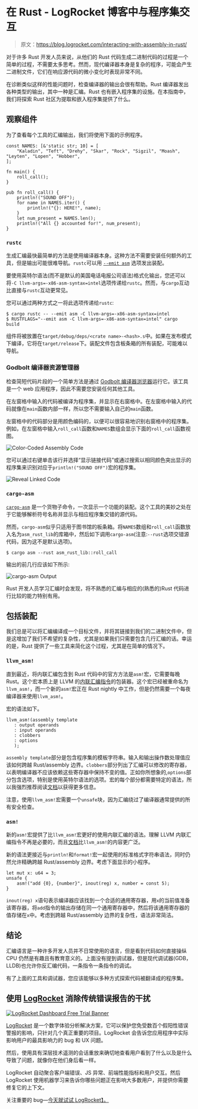 # 在 Rust - LogRocket 博客中与程序集交互

> 原文：<https://blog.logrocket.com/interacting-with-assembly-in-rust/>

对于许多 Rust 开发人员来说，从他们的 Rust 代码生成二进制代码的过程是一个简单的过程，不需要太多思考。然而，现代编译器本身是复杂的程序，可能会产生二进制文件，它们在响应源代码的微小变化时表现非常不同。

在诊断类似这样的性能问题时，检查编译器的输出会很有帮助。Rust 编译器发出各种类型的输出，其中一种是汇编。Rust 也有嵌入程序集的设施。在本指南中，我们将探索 Rust 社区为提取和嵌入程序集提供了什么。

## 观察组件

为了查看每个工具的汇编输出，我们将使用下面的示例程序。

```
const NAMES: [&'static str; 10] = [
    "Kaladin", "Teft", "Drehy", "Skar", "Rock", "Sigzil", "Moash", "Leyten", "Lopen", "Hobber",
];

fn main() {
    roll_call();
}

pub fn roll_call() {
    println!("SOUND OFF");
    for name in NAMES.iter() {
        println!("{}: HERE!", name);
    }
    let num_present = NAMES.len();
    println!("All {} accounted for!", num_present);
}

```

### `rustc`

生成汇编最快最简单的方法是使用编译器本身。这种方法不需要安装任何额外的工具，但是输出可能很难导航。`rustc`可以用 [`--emit asm`](https://doc.rust-lang.org/rustc/command-line-arguments.html#--emit-specifies-the-types-of-output-files-to-generate) 选项发出装配。

要使用英特尔语法(而不是默认的美国电话电报公司语法)格式化输出，您还可以将`-C llvm-args=-x86-asm-syntax=intel`选项传递给`rustc`。然而，与`cargo`互动比直接与`rustc`互动更常见。

您可以通过两种方式之一将此选项传递给`rustc`:

```
$ cargo rustc -- --emit asm -C llvm-args=-x86-asm-syntax=intel
$ RUSTFLAGS="--emit asm -C llvm-args=-x86-asm-syntax=intel" cargo build

```

组件将被放置在`target/debug/deps/<crate name>-<hash>.s`中。如果在发布模式下编译，它将在`target/release`下。装配文件包含板条箱的所有装配，可能难以导航。

### Godbolt 编译器资源管理器

检查简短代码片段的一个简单方法是通过 [Godbolt 编译器浏览器](https://godbolt.org/)运行它。该工具是一个 web 应用程序，因此不需要您安装任何其他工具。

在左窗格中输入的代码被编译为程序集，并显示在右窗格中。在左窗格中输入的代码就像在`main`函数内部一样，所以您不需要输入自己的`main`函数。

左窗格中的代码部分是用颜色编码的，以便可以很容易地识别右窗格中的程序集。例如，在左窗格中输入`roll_call`函数和`NAMES`数组会显示下面的`roll_call`函数视图。

![Color-Coded Assembly Code](img/8f3d6c846a5d93c82ef2a9b5e0a74561.png)

您可以通过右键单击该行并选择“显示链接代码”或通过搜索以相同颜色突出显示的程序集来识别对应于`println!("SOUND OFF")`宏的程序集。

![Reveal Linked Code](img/1bbb8652babe7481b4b5cc6edf532fe5.png)

### `cargo-asm`

[`cargo-asm`](https://github.com/gnzlbg/cargo-asm) 是一个货物子命令，一次显示一个功能的装配。这个工具的美妙之处在于它能够解析符号名称并显示与相应程序集交错的源代码。

然而，`cargo-asm`似乎只适用于图书馆的板条箱。将`NAMES`数组和`roll_call`函数放入名为`asm_rust_lib`的库箱中，然后如下调用`cargo-asm`(注意:`--rust`选项交错源代码，因为这不是默认选项)。

```
$ cargo asm --rust asm_rust_lib::roll_call

```

输出的前几行应该如下所示:

![cargo-asm Output](img/3cdbe16ac66f91b80661c39674f5558f.png)

Rust 开发人员学习汇编时会发现，将不熟悉的汇编与相应的(熟悉的)Rust 代码进行比较的能力特别有用。

## 包括装配

我们总是可以将汇编编译成一个目标文件，并将其链接到我们的二进制文件中，但是这增加了我们不希望的复杂性，尤其是如果我们只需要包含几行汇编的话。幸运的是，Rust 提供了一些工具来简化这个过程，尤其是在简单的情况下。

### `llvm_asm!`

直到最近，将内联汇编包含到 Rust 代码中的官方方法是`asm!`宏，它需要每晚 Rust。这个宏本质上是 LLVM 的[内联汇编指令](https://github.com/gnzlbg/cargo-asm)的包装器。这个宏已经被重命名为`llvm_asm!`，而一个新的`asm!`宏正在 Rust nightly 中工作，但是仍然需要一个每夜编译器来使用`llvm_asm!`。

宏的语法如下。

```
llvm_asm!(assembly template
   : output operands
   : input operands
   : clobbers
   : options
   );

```

`assembly template`部分是包含程序集的模板字符串。输入和输出操作数处理值应该如何跨越 Rust/assembly 边界。`clobbers`部分列出了汇编可以修改的寄存器，以表明编译器不应该依赖这些寄存器中保持不变的值。正如你所想象的,`options`部分包含选项，特别是使用英特尔语法的选项。宏的每个部分都需要特定的语法，所以我强烈推荐阅读[文档](https://github.com/gnzlbg/cargo-asm)以获得更多信息。

注意，使用`llvm_asm!`宏需要一个`unsafe`块，因为汇编绕过了编译器通常提供的所有安全检查。

### `asm!`

新的`asm!`宏提供了比`llvm_asm!`宏更好的使用内联汇编的语法。理解 LLVM 内联汇编指令不再是必要的，而且[文档](https://github.com/gnzlbg/cargo-asm)比`llvm_asm!`的内容更广泛。

新的语法更接近与`println!`和`format!`宏一起使用的标准格式字符串语法，同时仍然允许精确跨越 Rust/assembly 边界。考虑下面显示的小程序。

```
let mut x: u64 = 3;
unsafe {
    asm!("add {0}, {number}", inout(reg) x, number = const 5);
}

```

`inout(reg) x`语句表示编译器应该找到一个合适的通用寄存器，用`x`的当前值准备该寄存器，将`add`指令的输出存储在同一个通用寄存器中，然后将该通用寄存器的值存储在`x`中。考虑到跨越 Rust/assembly 边界的复杂性，语法非常简洁。

## 结论

汇编语言是一种许多开发人员并不日常使用的语言，但是看到代码如何直接操纵 CPU 仍然是有趣且有教育意义的。上面没有提到调试器，但是现代调试器(GDB，LLDB)也允许你反汇编代码，一条指令一条指令的调试。

有了上面的工具和调试器，您应该能够以多种方式探索代码被翻译成的程序集。

## 使用 [LogRocket](https://lp.logrocket.com/blg/signup) 消除传统错误报告的干扰

[![LogRocket Dashboard Free Trial Banner](img/d6f5a5dd739296c1dd7aab3d5e77eeb9.png)](https://lp.logrocket.com/blg/signup)

[LogRocket](https://lp.logrocket.com/blg/signup) 是一个数字体验分析解决方案，它可以保护您免受数百个假阳性错误警报的影响，只针对几个真正重要的项目。LogRocket 会告诉您应用程序中实际影响用户的最具影响力的 bug 和 UX 问题。

然后，使用具有深层技术遥测的会话重放来确切地查看用户看到了什么以及是什么导致了问题，就像你在他们身后看一样。

LogRocket 自动聚合客户端错误、JS 异常、前端性能指标和用户交互。然后 LogRocket 使用机器学习来告诉你哪些问题正在影响大多数用户，并提供你需要修复它的上下文。

关注重要的 bug—[今天就试试 LogRocket】。](https://lp.logrocket.com/blg/signup-issue-free)
